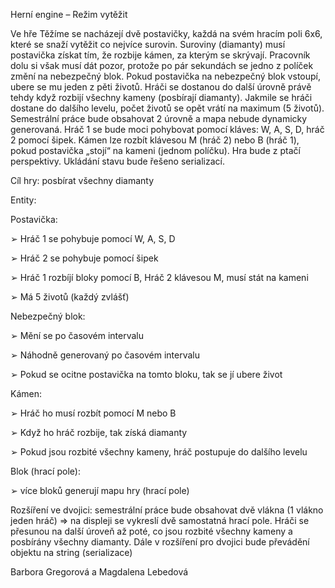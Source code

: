 Herní engine – Režim vytěžit

Ve hře Těžíme se nacházejí dvě postavičky, každá na svém hracím poli 6x6, které se snaží vytěžit
co nejvíce surovin. Suroviny (diamanty) musí postavička získat tím, že rozbije kámen, za kterým
se skrývají. Pracovník dolu si však musí dát pozor, protože po pár sekundách se jedno z políček
změní na nebezpečný blok. Pokud postavička na nebezpečný blok vstoupí, ubere se mu jeden z
pěti životů. Hráči se dostanou do další úrovně právě tehdy když rozbijí všechny kameny (posbírají
diamanty). Jakmile se hráči dostane do dalšího levelu, počet životů se opět vrátí na maximum (5
životů).
Semestrální práce bude obsahovat 2 úrovně a mapa nebude dynamicky generovaná. Hráč 1 se
bude moci pohybovat pomocí kláves: W, A, S, D, hráč 2 pomocí šipek.
Kámen lze rozbít klávesou M (hráč 2) nebo B (hráč 1), pokud postavička „stojí“ na kameni
(jednom políčku).
Hra bude z ptačí perspektivy.
Ukládání stavu bude řešeno serializací.

Cíl hry: posbírat všechny diamanty

Entity:

Postavička:

➢ Hráč 1 se pohybuje pomocí W, A, S, D

➢ Hráč 2 se pohybuje pomocí šipek

➢ Hráč 1 rozbíjí bloky pomocí B, Hráč 2 klávesou M, musí stát na kameni

➢ Má 5 životů (každý zvlášť)

Nebezpečný blok:

➢ Mění se po časovém intervalu

➢ Náhodně generovaný po časovém intervalu

➢ Pokud se ocitne postavička na tomto bloku, tak se jí ubere život

Kámen:

➢ Hráč ho musí rozbít pomocí M nebo B

➢ Když ho hráč rozbije, tak získá diamanty

➢ Pokud jsou rozbité všechny kameny, hráč postupuje do dalšího levelu

Blok (hrací pole):

➢ více bloků generují mapu hry (hrací pole)

Rozšíření ve dvojici:
semestrální práce bude obsahovat dvě vlákna (1 vlákno jeden hráč) => na
displeji se vykreslí dvě samostatná hrací pole. Hráči se přesunou na další úroveň až poté, co jsou
rozbité všechny kameny a posbírány všechny diamanty. Dále v rozšíření pro dvojici bude
převádění objektu na string (serializace)

Barbora Gregorová a Magdalena Lebedová